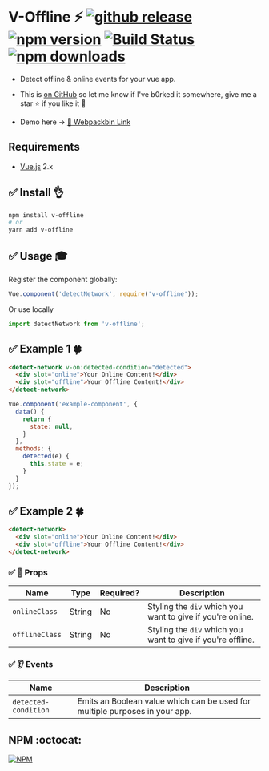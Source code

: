 # V-Offline :zap: <a href="https://github.com/vinayakkulkarni/v-offline/releases/latest"><img src="https://img.shields.io/github/release/vinayakkulkarni/v-offline.svg" alt="github release"></a> <a href="http://npmjs.org/package/v-offline"><img src="https://img.shields.io/npm/v/v-offline.svg" alt="npm version"></a> <a href="https://travis-ci.org/vinayakkulkarni/v-offline"><img src="https://travis-ci.org/vinayakkulkarni/v-offline.svg?branch=master" alt="Build Status"></a> <a href="http://npm-stat.com/charts.html?package=v-offline"><img src="https://img.shields.io/npm/dm/v-offline.svg" alt="npm downloads"></a>
+ Detect offline & online events for your vue app.

+ This is [on GitHub](https://github.com/vinayakkulkarni/v-offline)  so let me know if I've b0rked it somewhere, give me a star :star: if you like it :beers:

+ Demo here -> [💯 Webpackbin Link](https://goo.gl/Pq6Tky)
## Requirements

* [Vue.js](https://vuejs.org/) 2.x

## :white_check_mark: Install :ok_hand:

```bash
npm install v-offline
# or
yarn add v-offline
```

## :white_check_mark: Usage :mortar_board:

Register the component globally:
```javascript
Vue.component('detectNetwork', require('v-offline'));
```
Or use locally
```javascript
import detectNetwork from 'v-offline';
```

## :white_check_mark: Example 1 :four_leaf_clover:

```html
<detect-network v-on:detected-condition="detected">
  <div slot="online">Your Online Content!</div>
  <div slot="offline">Your Offline Content!</div>
</detect-network>
```

```javascript
Vue.component('example-component', {
  data() {
    return {
      state: null,
    }
  },
  methods: {
    detected(e) {
      this.state = e;
    }
  }
});
```

## :white_check_mark: Example 2 :four_leaf_clover:

```html
<detect-network>
  <div slot="online">Your Online Content!</div>
  <div slot="offline">Your Offline Content!</div>
</detect-network>
```

### :white_check_mark: :book: Props

| Name | Type | Required? | Description |
| --- | --- | --- | --- |
| `onlineClass` | String | No | Styling the `div` which you want to give if you're online. |
| `offlineClass` | String | No | Styling the `div` which you want to give if you're offline. |

### :white_check_mark: :ear: Events

| Name | Description |
| --- | --- |
| `detected-condition` | Emits an Boolean value which can be used for multiple purposes in your app. |


## NPM :octocat:  

[![NPM](https://nodei.co/npm/v-offline.png?downloads=true&downloadRank=true&stars=true)](https://nodei.co/npm/v-offline/)
